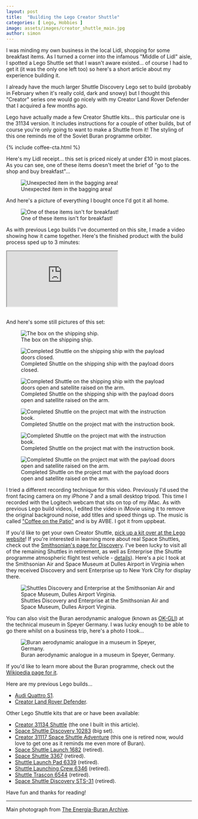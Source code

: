 ```yaml
---
layout: post
title:  "Building the Lego Creator Shuttle"
categories: [ Lego, Hobbies ]
image: assets/images/creator_shuttle_main.jpg
author: simon
---
```


I was minding my own business in the local Lidl, shopping for some breakfast items.  As I turned a corner into the infamous "Middle of Lidl" aisle, I spotted a Lego Shuttle set that I wasn't aware existed... of course I had to get it (it was the only one left too) so here's a short article about my experience building it.

I already have the much larger Shuttle Discovery Lego set to build (probably in February when it's really cold, dark and snowy) but I thought this "Creator" series one would go nicely with my Creator Land Rover Defender that I acquired a few months ago.

Lego have actually made a few Creator Shuttle kits... this particular one is the 31134 version.  It includes instructions for a couple of other builds, but of course you're only going to want to make a Shuttle from it!  The styling of this one reminds me of the Soviet Buran programme orbiter.

{% include coffee-cta.html %}

Here's my Lidl receipt... this set is priced nicely at under £10 in most places.  As you can see, one of these items doesn't meet the brief of "go to the shop and buy breakfast"...

<figure class="figure">
  <img src="{{ site.baseurl }}/assets/images/creator_shuttle_receipt.jpg" alt="Unexpected item in the bagging area!">
  <figcaption class="figure-caption text-center">Unexpected item in the bagging area!</figcaption>
</figure>

And here's a picture of everything I bought once I'd got it all home.

<figure class="figure">
  <img src="{{ site.baseurl }}/assets/images/creator_shuttle_breakfast_items.jpg" alt="One of these items isn't for breakfast!">
  <figcaption class="figure-caption text-center">One of these items isn't for breakfast!</figcaption>
</figure>

As with previous Lego builds I've documented on this site, I made a video showing how it came together.  Here's the finished product with the build process sped up to 3 minutes:

<div class="embed-responsive embed-responsive-16by9">
  <iframe class="embed-responsive-item" src="https://www.youtube.com/embed/oNYa7CJxuRA?si=Z6Jwt1s3ZM94a2MC" allowfullscreen></iframe>
</div><br/>

And here's some still pictures of this set:

<div class="slick-carousel">
    <div>
        <figure class="figure">
        <img src="{{ site.baseurl }}/assets/images/creator_shuttle_box_shipping_ship.jpg" class="figure-img img-fluid" alt="The box on the shipping ship.">
        <figcaption class="figure-caption text-center">The box on the shipping ship.</figcaption>
        </figure>
    </div>
    <div>
        <figure class="figure">
        <img src="{{ site.baseurl }}/assets/images/creator_shuttle_shipping_ship_doors_closed.jpg" class="figure-img img-fluid" alt="Completed Shuttle on the shipping ship with the payload doors closed.">
        <figcaption class="figure-caption text-center">Completed Shuttle on the shipping ship with the payload doors closed.</figcaption>
        </figure>
    </div>
    <div>
        <figure class="figure">
        <img src="{{ site.baseurl }}/assets/images/creator_shuttle_shipping_ship_doors_open.jpg" class="figure-img img-fluid" alt="Completed Shuttle on the shipping ship with the payload doors open and satellite raised on the arm.">
        <figcaption class="figure-caption text-center">Completed Shuttle on the shipping ship with the payload doors open and satellite raised on the arm.</figcaption>
        </figure>
    </div>
    <div>
        <figure class="figure">
        <img src="{{ site.baseurl }}/assets/images/creator_shuttle_mat_instructions_1.jpg" class="figure-img img-fluid" alt="Completed Shuttle on the project mat with the instruction book.">
        <figcaption class="figure-caption text-center">Completed Shuttle on the project mat with the instruction book.</figcaption>
        </figure>
    </div>
    <div>
        <figure class="figure">
        <img src="{{ site.baseurl }}/assets/images/creator_shuttle_mat_instructions_2.jpg" class="figure-img img-fluid" alt="Completed Shuttle on the project mat with the instruction book.">
        <figcaption class="figure-caption text-center">Completed Shuttle on the project mat with the instruction book.</figcaption>
        </figure>
    </div>
    <div>
        <figure class="figure">
        <img src="{{ site.baseurl }}/assets/images/creator_shuttle_mat_doors_open.jpg" class="figure-img img-fluid" alt="Completed Shuttle on the project mat with the payload doors open and satellite raised on the arm.">
        <figcaption class="figure-caption text-center">Completed Shuttle on the project mat with the payload doors open and satellite raised on the arm.</figcaption>
        </figure>
    </div>
</div>

I tried a different recording technique for this video.  Previously I'd used the front facing camera on my iPhone 7 and a small desktop tripod.  This time I recorded with the Logitech webcam that sits on top of my iMac.  As with previous Lego build videos, I edited the video in iMovie using it to remove the original background noise, add titles and speed things up.  The music is called ["Coffee on the Patio"](https://uppbeat.io/track/avbe/coffee-on-the-patio) and is by AVBE.  I got it from uppbeat.

If you'd like to get your own Creator Shuttle, [pick up a kit over at the Lego website](https://www.lego.com/en-gb/product/space-shuttle-31134)!  If you're interested in learning more about real Space Shuttles, check out the [Smithsonian's page for Discovery](https://airandspace.si.edu/collection-objects/space-shuttle-discovery/nasm_A20120325000).  I've been lucky to visit all of the remaining Shuttles in retirement, as well as Enterprise (the Shuttle programme atmospheric flight test vehicle - [details](https://en.wikipedia.org/wiki/Space_Shuttle_Enterprise)).  Here's a pic I took at the Smithsonian Air and Space Museum at Dulles Airport in Virginia when they received Discovery and sent Enterprise up to New York City for display there.

<figure class="figure">
  <img src="{{ site.baseurl }}/assets/images/creator_shuttle_discovery_enterprise.jpg" alt="Shuttles Discovery and Enterprise at the Smithsonian Air and Space Museum, Dulles Airport Virginia.">
  <figcaption class="figure-caption text-center">Shuttles Discovery and Enterprise at the Smithsonian Air and Space Museum, Dulles Airport Virginia.</figcaption>
</figure>

You can also visit the Buran aerodynamic analogue (known as [OK-GLI](https://en.wikipedia.org/wiki/OK-GLI)) at the technical museum in Speyer Germany.  I was lucky enough to be able to go there whilst on a business trip, here's a photo I took...

<figure class="figure">
  <img src="{{ site.baseurl }}/assets/images/creator_shuttle_buran_okgli.jpg" alt="Buran aerodynamic analogue in a museum in Speyer, Germany.">
  <figcaption class="figure-caption text-center">Buran aerodynamic analogue in a museum in Speyer, Germany.</figcaption>
</figure>

If you'd like to learn more about the Buran programme, check out the [Wikipedia page for it](https://en.wikipedia.org/wiki/Buran_programme).

Here are my previous Lego builds... 

* [Audi Quattro S1](/building-the-lego-audi-quattro).  
* [Creator Land Rover Defender](/building-the-lego-creator-land-rover-defender).

Other Lego Shuttle kits that are or have been available:

* [Creator 31134 Shuttle](https://www.lego.com/en-gb/product/space-shuttle-31134) (the one I built in this article).
* [Space Shuttle Discovery 10283](https://www.lego.com/en-gb/product/nasa-space-shuttle-discovery-10283) (big set).
* [Creator 31117 Space Shuttle Adventure](https://www.lego.com/en-gb/product/space-shuttle-adventure-31117) (this one is retired now, would love to get one as it reminds me even more of Buran).
* [Space Shuttle Launch 1682](https://brickset.com/sets/1682-1/Space-Shuttle-Launch) (retired).
* [Space Shuttle 3367](https://brickset.com/sets/3367-1/Space-Shuttle) (retired).
* [Shuttle Launch Pad 6339](https://brickset.com/sets/6339-1/Shuttle-Launch-Pad) (retired).
* [Shuttle Launching Crew 6346](https://brickset.com/sets/6346-1/Shuttle-Launching-Crew) (retired).
* [Shuttle Trascon 6544](https://brickset.com/sets/6544-1/Shuttle-Transcon-2) (retired).
* [Space Shuttle Discovery STS-31](https://brickset.com/sets/7470-1/Space-Shuttle-Discovery-STS-31) (retired).

Have fun and thanks for reading!

---
Main photograph from [The Energia-Buran Archive](https://buranarchive.space/picture?/596/category/24-ok_ks_003).